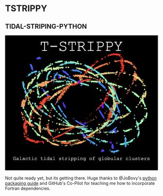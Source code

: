 # TSTRIPPY
## TIDAL-STRIPING-PYTHON

![Tidal Stripping](logo.png)

Not quite ready yet, but its getting there. Huge thanks to @JoBovy's [python packaging guide](https://pythonpackaging.info/) and GitHub's Co-Pilot for teaching me how to incorporate Fortran dependencies. 